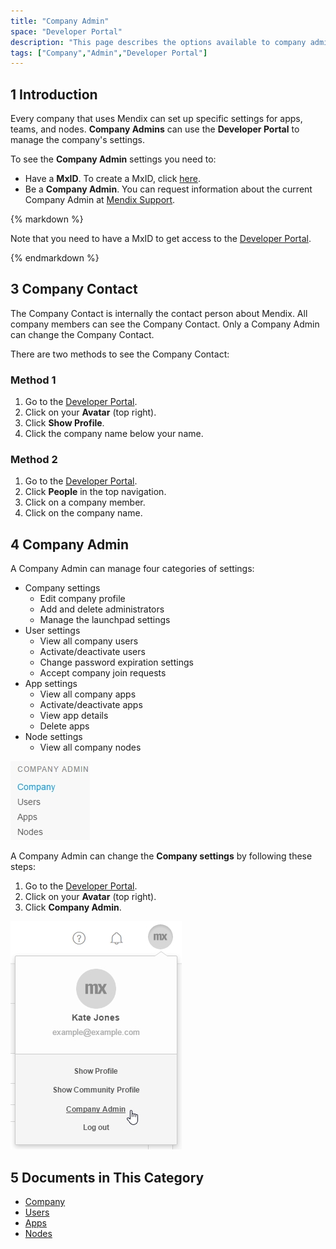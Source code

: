 ```yaml
---
title: "Company Admin"
space: "Developer Portal"
description: "This page describes the options available to company administrators in a Mendix app."
tags: ["Company","Admin","Developer Portal"]
---
```


## 1 Introduction

Every company that uses Mendix can set up specific settings for apps, teams, and nodes. **Company Admins** can use the **Developer Portal** to manage the company's settings.

To see the **Company Admin** settings you need to:

*   Have a **MxID**. To create a MxID, click [here](https://www.mendix.com/try-now/).
*   Be a **Company Admin**. You can request information about the current Company Admin at [Mendix Support](https://www.support.mendix.com).

<div class="alert alert-info">{% markdown %}

Note that you need to have a MxID to get access to the [Developer Portal](http://home.mendix.com).

{% endmarkdown %}</div>

## 3 Company Contact

The Company Contact is internally the contact person about Mendix. All company members can see the Company Contact. Only a Company Admin can change the Company Contact.

There are two methods to see the Company Contact:

### Method 1
1.  Go to the [Developer Portal](http://home.mendix.com).
2.  Click on your **Avatar** (top right).
3.  Click **Show Profile**.
4.  Click the company name below your name.

### Method 2
1.  Go to the [Developer Portal](http://home.mendix.com).
2.  Click **People** in the top navigation.
3.  Click on a company member.
4.  Click on the company name.


## 4 Company Admin

A Company Admin can manage four categories of settings:

* Company settings
  * Edit company profile
  * Add and delete administrators
  * Manage the launchpad settings
* User settings
  * View all company users
  * Activate/deactivate users
  * Change password expiration settings
  * Accept company join requests
* App settings
  * View all company apps
  * Activate/deactivate apps
  * View app details
  * Delete apps
* Node settings
  * View all company nodes

![](attachments/companycategory.jpg)

A Company Admin can change the **Company settings** by following these steps:

1.  Go to the [Developer Portal](http://home.mendix.com).
2.  Click on your **Avatar** (top right).
3.  Click **Company Admin**.

  ![](attachments/companyadmin.jpg)

## 5 Documents in This Category

* [Company](company)
* [Users](users)
* [Apps](apps)
* [Nodes](nodes)
